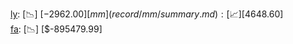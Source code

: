 [ly](record/ly/summary.md): [📉] [$-2962.00]  
[mm](record/mm/summary.md): [📈] [$4648.60]  
[fa](record/fa/summary.md): [📉] [$-895479.99]  
